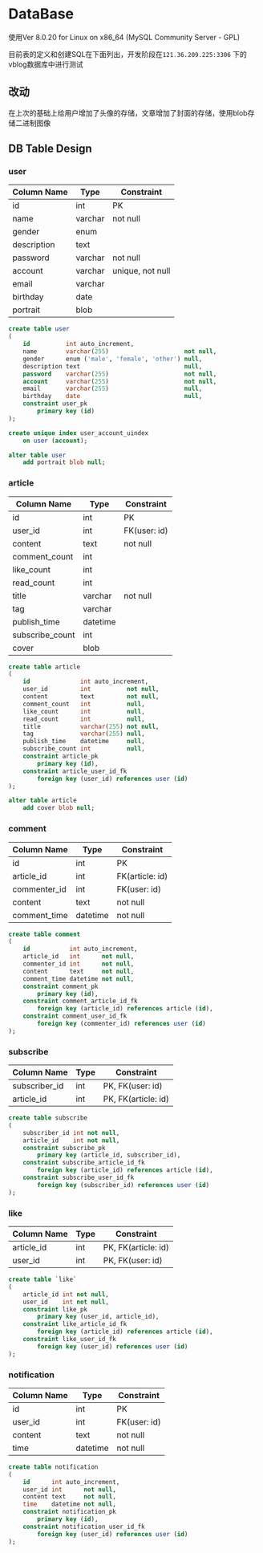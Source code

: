 # DataBase

使用Ver 8.0.20 for Linux on x86_64 (MySQL Community Server - GPL)

目前表的定义和创建SQL在下面列出，开发阶段在`121.36.209.225:3306` 下的vblog数据库中进行测试

## 改动

在上次的基础上给用户增加了头像的存储，文章增加了封面的存储，使用blob存储二进制图像

## DB Table Design

### user

| Column Name | Type    | Constraint       |
|-------------|---------|------------------|
| id          | int     | PK               |
| name        | varchar | not null         |
| gender      | enum    |                  |
| description | text    |                  |
| password    | varchar | not null         |
| account     | varchar | unique, not null |
| email       | varchar |                  |
| birthday    | date    |                  |
| portrait    | blob    |                  |

```sql
create table user
(
    id          int auto_increment,
    name        varchar(255)                     not null,
    gender      enum ('male', 'female', 'other') null,
    description text                             null,
    password    varchar(255)                     not null,
    account     varchar(255)                     not null,
    email       varchar(255)                     null,
    birthday    date                             null,
    constraint user_pk
        primary key (id)
);

create unique index user_account_uindex
    on user (account);

alter table user
    add portrait blob null;
```

### article

| Column Name     | Type     | Constraint   |
|-----------------|----------|--------------|
| id              | int      | PK           |
| user_id         | int      | FK(user: id) |
| content         | text     | not null     |
| comment_count   | int      |              |
| like_count      | int      |              |
| read_count      | int      |              |
| title           | varchar  | not null     |
| tag             | varchar  |              |
| publish_time    | datetime |              |
| subscribe_count | int      |              |
| cover           | blob     |              |

```sql
create table article
(
    id              int auto_increment,
    user_id         int          not null,
    content         text         not null,
    comment_count   int          null,
    like_count      int          null,
    read_count      int          null,
    title           varchar(255) not null,
    tag             varchar(255) null,
    publish_time    datetime     null,
    subscribe_count int          null,
    constraint article_pk
        primary key (id),
    constraint article_user_id_fk
        foreign key (user_id) references user (id)
);

alter table article
    add cover blob null;
```

### comment

| Column Name  | Type     | Constraint      |
|--------------|----------|-----------------|
| id           | int      | PK              |
| article_id   | int      | FK(article: id) |
| commenter_id | int      | FK(user: id)    |
| content      | text     | not null        |
| comment_time | datetime | not null        |

```sql
create table comment
(
    id           int auto_increment,
    article_id   int      not null,
    commenter_id int      not null,
    content      text     not null,
    comment_time datetime not null,
    constraint comment_pk
        primary key (id),
    constraint comment_article_id_fk
        foreign key (article_id) references article (id),
    constraint comment_user_id_fk
        foreign key (commenter_id) references user (id)
);

```

### subscribe

| Column Name   | Type | Constraint          |
|---------------|------|---------------------|
| subscriber_id | int  | PK, FK(user: id)    |
| article_id    | int  | PK, FK(article: id) |

```sql
create table subscribe
(
    subscriber_id int not null,
    article_id    int not null,
    constraint subscribe_pk
        primary key (article_id, subscriber_id),
    constraint subscribe_article_id_fk
        foreign key (article_id) references article (id),
    constraint subscribe_user_id_fk
        foreign key (subscriber_id) references user (id)
);

```

### like

| Column Name | Type | Constraint          |
|-------------|------|---------------------|
| article_id  | int  | PK, FK(article: id) |
| user_id     | int  | PK, FK(user: id)    |

```sql
create table `like`
(
    article_id int not null,
    user_id    int not null,
    constraint like_pk
        primary key (user_id, article_id),
    constraint like_article_id_fk
        foreign key (article_id) references article (id),
    constraint like_user_id_fk
        foreign key (user_id) references user (id)
);

```

### notification

| Column Name | Type     | Constraint   |
|-------------|----------|--------------|
| id          | int      | PK           |
| user_id     | int      | FK(user: id) |
| content     | text     | not null     |
| time        | datetime | not null     |

```sql
create table notification
(
    id      int auto_increment,
    user_id int      not null,
    content text     not null,
    time    datetime not null,
    constraint notification_pk
        primary key (id),
    constraint notification_user_id_fk
        foreign key (user_id) references user (id)
);

```

